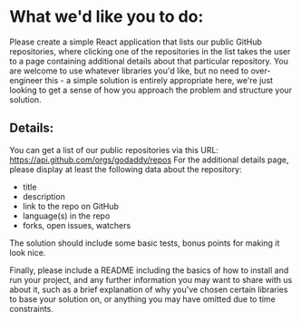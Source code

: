 # What we'd like you to do:

Please create a simple React application that lists our public GitHub repositories, where clicking one of the repositories in the list takes the user to a page containing additional details about that particular repository. You are welcome to use whatever libraries you'd like, but no need to over-engineer this - a simple solution is entirely appropriate here, we're just looking to get a sense of how you approach the problem and structure your solution.

## Details:

You can get a list of our public repositories via this URL: https://api.github.com/orgs/godaddy/repos
For the additional details page, please display at least the following data about the repository:

- title
- description
- link to the repo on GitHub
- language(s) in the repo
- forks, open issues, watchers

The solution should include some basic tests, bonus points for making it look nice.

Finally, please include a README including the basics of how to install and run your project, and any further information you may want to share with us about it, such as a brief explanation of why you've chosen certain libraries to base your solution on, or anything you may have omitted due to time constraints.
